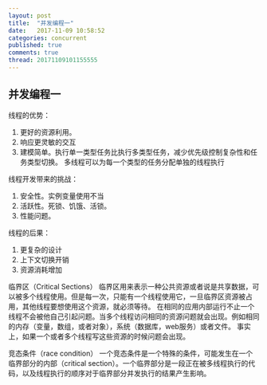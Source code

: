 ```yaml
---
layout: post
title:  "并发编程一"
date:   2017-11-09 10:58:52
categories: concurrent
published: true
comments: true
thread: 20171109101155555
---
```

并发编程一
---
线程的优势：
1. 更好的资源利用。
2. 响应更灵敏的交互
3. 建模简单。执行单一类型任务比执行多类型任务，减少优先级控制复杂性和任务类型切换。 多线程可以为每一个类型的任务分配单独的线程执行

线程开发带来的挑战：
1. 安全性。实例变量使用不当
2. 活跃性。死锁、饥饿、活锁。
3. 性能问题。

线程的后果：
1. 更复杂的设计
2. 上下文切换开销
3. 资源消耗增加


临界区（Critical Sections）
临界区用来表示一种公共资源或者说是共享数据，可以被多个线程使用。但是每一次，只能有一个线程使用它，一旦临界区资源被占用，其他线程要想使用这个资源，就必须等待。
在相同的应用内部运行不止一个线程不会被他自己引起问题。当多个线程访问相同的资源问题就会出现。例如相同的内存（变量，数组，或者对象），系统（数据库，web服务）或者文件。
事实上，如果一个或者多个线程写这些资源的时候问题会出现。

竞态条件（race condition）
一个竞态条件是一个特殊的条件，可能发生在一个临界部分的内部（critical section）。一个临界部分是一段正在被多线程执行的代码，以及线程执行的顺序对于临界部分并发执行的结果产生影响。
